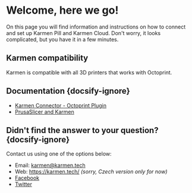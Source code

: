 # Welcome, here we go!

On this page you will find information and instructions on how to connect and set up Karmen Pill and Karmen Cloud. Don't worry, it looks complicated, but you have it in a few minutes.

## Karmen compatibility

Karmen is compatible with all 3D printers that works with Octoprint.

## Documentation {docsify-ignore}

- [Karmen Connector - Octoprint Plugin](karmen-octo-plugin.md)
- [PrusaSlicer and Karmen](prusaslicer-gcode-upload.md)

## Didn't find the answer to your question? {docsify-ignore}

Contact us using one of the options below:

- Email: karmen@karmen.tech
- Web: https://karmen.tech/ *(sorry, Czech version only for now)*
- [Facebook](https://www.facebook.com/karmen3D/)
- [Twitter](https://twitter.com/karmen3d)

